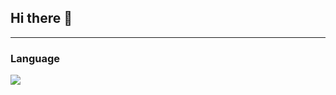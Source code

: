 ## Hi there 👋

---
### Language
<img src="https://img.shields.io/badge/C-A8B9CC?
          style=flat
          &logo=c
          &logoColor=white"/>

